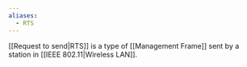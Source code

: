 ```yaml
---
aliases:
  - RTS
---
```


[[Request to send|RTS]] is a type of [[Management Frame]] sent by a station in [[IEEE 802.11|Wireless LAN]].